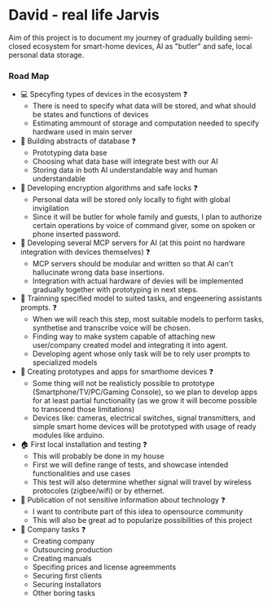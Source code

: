 # David - real life Jarvis

Aim of this project is to document my journey of gradually building semi-closed ecosystem for smart-home devices, AI as "butler" and safe, local personal data storage.

### Road Map
* :computer: Specyfing types of devices in the ecosystem :question:
    * There is need to specify what data will be stored, and what should be states and functions of devices
    * Estimating ammount of storage and computation needed to specify hardware used in main server
* :open_file_folder: Building abstracts of database :question:
    * Prototyping data base
    * Choosing what data base will integrate best with our AI
    * Storing data in both AI understandable way and human understandable
* :closed_lock_with_key: Developing encryption algorithms and safe locks :question:
    * Personal data will be stored only locally to fight with global invigilation
    * Since it will be butler for whole family and guests, I plan to authorize certain operations by voice of command giver, some on spoken or phone inserted password.
* :newspaper: Developing several MCP servers for AI (at this point no hardware integration with devices themselves) :question:
    * MCP servers should be modular and written so that AI can't hallucinate wrong data base insertions.
    * Integration with actual hardware of devies will be implemented gradually together with prototyping in next steps.
* :running: Trainning specified model to suited tasks, and engeenering assistants prompts. :question:
    * When we will reach this step, most suitable models to perform tasks, synthetise and transcribe voice will be chosen.
    * Finding way to make system capable of attaching new user/company created model and integrating it into agent.
    * Developing agent whose only task will be to rely user prompts to specialized models
* :iphone: Creating prototypes and apps for smarthome devices :question:
    * Some thing will not be realisticly possible to prototype (Smartphone/TV/PC/Gaming Console), so we plan to develop apps for at least partial functionality (as we grow it will become possible to transcend those limitations)
    * Devices like: cameras, electrical switches, signal transmitters, and simple smart home devices will be prototyped with usage of ready modules like arduino.
* :house: First local installation and testing :question:
    * This will probably be done in my house
    * First we will define range of tests, and showcase intended functionalities and use cases
    * This test will also determine whether signal will travel by wireless protocoles (zigbee/wifi) or by ethernet.
* :newspaper: Publication of not sensitive information about technology :question:
    * I want to contribute part of this idea to opensource community
    * This will also be great ad to popularize possibilities of this project
* :briefcase: Company tasks :question:
    * Creating company
    * Outsourcing production
    * Creating manuals
    * Specifing prices and license agreemments
    * Securing first clients
    * Securing installators
    * Other boring tasks